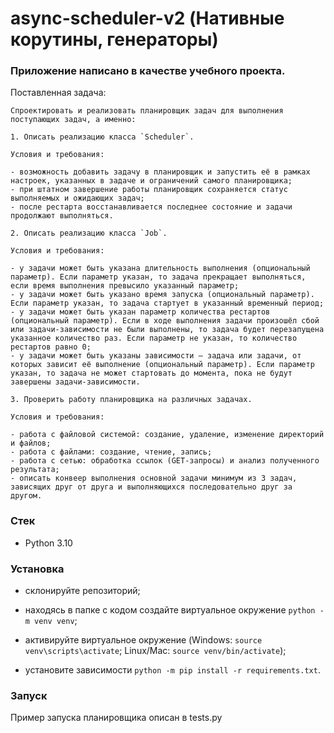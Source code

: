 # async-scheduler-v2 (Нативные корутины, генераторы)

### Приложение написано в качестве учебного проекта.

Поставленная задача:

```
Спроектировать и реализовать планировщик задач для выполнения поступающих задач, а именно:

1. Описать реализацию класса `Scheduler`.

Условия и требования:

- возможность добавить задачу в планировщик и запустить её в рамках настроек, указанных в задаче и ограничений самого планировщика;
- при штатном завершение работы планировщик сохраняется статус выполняемых и ожидающих задач;
- после рестарта восстанавливается последнее состояние и задачи продолжают выполняться.

2. Описать реализацию класса `Job`.

Условия и требования:

- у задачи может быть указана длительность выполнения (опциональный параметр). Если параметр указан, то задача прекращает выполняться, если время выполнения превысило указанный параметр;
- у задачи может быть указано время запуска (опциональный параметр). Если параметр указан, то задача стартует в указанный временный период;
- у задачи может быть указан параметр количества рестартов (опциональный параметр). Если в ходе выполнения задачи произошёл сбой или задачи-зависимости не были выполнены, то задача будет перезапущена указанное количество раз. Если параметр не указан, то количество рестартов равно 0;
- у задачи может быть указаны зависимости — задача или задачи, от которых зависит её выполнение (опциональный параметр). Если параметр указан, то задача не может стартовать до момента, пока не будут завершены задачи-зависимости.

3. Проверить работу планировщика на различных задачах.

Условия и требования:

- работа с файловой системой: создание, удаление, изменение директорий и файлов;
- работа с файлами: создание, чтение, запись;
- работа с сетью: обработка ссылок (GET-запросы) и анализ полученного результата;
- описать конвеер выполнения основной задачи минимум из 3 задач, зависящих друг от друга и выполняющихся последовательно друг за другом.
```

### Стек

- Python 3.10

### Установка

- склонируйте репозиторий;

- находясь в папке с кодом создайте виртуальное окружение `python -m venv venv`;

- активируйте виртуальное окружение (Windows: `source venv\scripts\activate`; Linux/Mac: `source venv/bin/activate`);

- установите зависимости `python -m pip install -r requirements.txt`.

### Запуск

Пример запуска планировщика описан в tests.py
